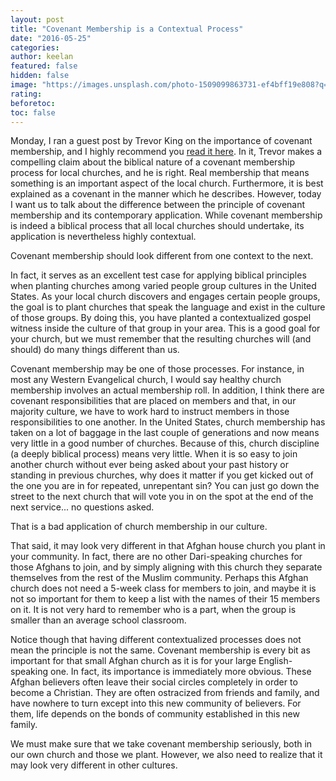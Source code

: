 ```yaml
---
layout: post
title: "Covenant Membership is a Contextual Process"
date: "2016-05-25"
categories:
author: keelan
featured: false
hidden: false
image: "https://images.unsplash.com/photo-1509099863731-ef4bff19e808?q=80&w=2072&auto=format&fit=crop&ixlib=rb-4.0.3&ixid=M3wxMjA3fDB8MHxwaG90by1wYWdlfHx8fGVufDB8fHx8fA%3D%3D"
rating:
beforetoc:
toc: false
---
```


Monday, I ran a guest post by Trevor King on the importance of covenant membership, and I highly recommend you [read it here](http://blog.keelancook.com/2016/05/7-reasons-for-covenant-church-membership.html). In it, Trevor makes a compelling claim about the biblical nature of a covenant membership process for local churches, and he is right. Real membership that means something is an important aspect of the local church. Furthermore, it is best explained as a covenant in the manner which he describes. However, today I want us to talk about the difference between the principle of covenant membership and its contemporary application. While covenant membership is indeed a biblical process that all local churches should undertake, its application is nevertheless highly contextual.

Covenant membership should look different from one context to the next.

In fact, it serves as an excellent test case for applying biblical principles when planting churches among varied people group cultures in the United States. As your local church discovers and engages certain people groups, the goal is to plant churches that speak the language and exist in the culture of those groups. By doing this, you have planted a contextualized gospel witness inside the culture of that group in your area. This is a good goal for your church, but we must remember that the resulting churches will (and should) do many things different than us.

Covenant membership may be one of those processes. For instance, in most any Western Evangelical church, I would say healthy church membership involves an actual membership roll. In addition, I think there are covenant responsibilities that are placed on members and that, in our majority culture, we have to work hard to instruct members in those responsibilities to one another. In the United States, church membership has taken on a lot of baggage in the last couple of generations and now means very little in a good number of churches. Because of this, church discipline (a deeply biblical process) means very little. When it is so easy to join another church without ever being asked about your past history or standing in previous churches, why does it matter if you get kicked out of the one you are in for repeated, unrepentant sin? You can just go down the street to the next church that will vote you in on the spot at the end of the next service... no questions asked.

That is a bad application of church membership in our culture.

That said, it may look very different in that Afghan house church you plant in your community. In fact, there are no other Dari-speaking churches for those Afghans to join, and by simply aligning with this church they separate themselves from the rest of the Muslim community. Perhaps this Afghan church does not need a 5-week class for members to join, and maybe it is not so important for them to keep a list with the names of their 15 members on it. It is not very hard to remember who is a part, when the group is smaller than an average school classroom.

Notice though that having different contextualized processes does not mean the principle is not the same. Covenant membership is every bit as important for that small Afghan church as it is for your large English-speaking one. In fact, its importance is immediately more obvious. These Afghan believers often leave their social circles completely in order to become a Christian. They are often ostracized from friends and family, and have nowhere to turn except into this new community of believers. For them, life depends on the bonds of community established in this new family.

We must make sure that we take covenant membership seriously, both in our own church and those we plant. However, we also need to realize that it may look very different in other cultures.
